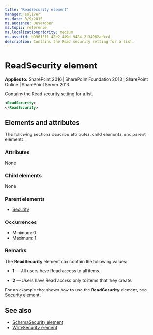 ```yaml
---
title: "ReadSecurity element"
manager: soliver
ms.date: 3/9/2015
ms.audience: Developer
ms.topic: reference
ms.localizationpriority: medium
ms.assetid: b9961811-42e2-449d-9484-2134962adccd
description: Contains the Read security setting for a list.
---
```


# ReadSecurity element

**Applies to:** SharePoint 2016 | SharePoint Foundation 2013 | SharePoint Online | SharePoint Server 2013

Contains the Read security setting for a list.

```XML
<ReadSecurity>
</ReadSecurity>
```

## Elements and attributes

The following sections describe attributes, child elements, and parent elements.

### Attributes

None

### Child elements

None

### Parent elements

- [Security](security-element.md)

### Occurrences

- Minimum: 0
- Maximum: 1

### Remarks

The **ReadSecurity** element can contain the following values:

- **1** — All users have Read access to all items.

- **2** — Users have Read access only to items that they create.

For an example that shows how to use the **ReadSecurity** element, see [Security element](security-element.md).

## See also

- [SchemaSecurity element](schemasecurity-element.md)
- [WriteSecurity element](writesecurity-element.md)

